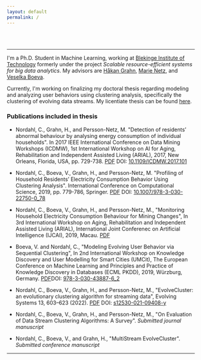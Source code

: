 ```yaml
---
layout: default
permalink: /
---
```

<!--- <h1>{{ site.title }}</h1> --->
<br><br>

---

I'm a Ph.D. Student in Machine Learning, working at [Blekinge Institute of Technology](https://www.bth.se) formerly under the project *Scalable resource-efficient systems for big data analytics*. My advisors are [Håkan Grahn](https://www.bth.se/eng/staff/hakan-grahn-hgr/), [Marie Netz](), and [Veselka Boeva](https://www.bth.se/staff/veselka-boeva-vbx/).


Currently, I'm  working on finalizing my doctoral thesis regarding modeling and analyzing user behaviors using clustering analysis, specifically the clustering of evolving data streams.
My licentiate thesis can be found [here](http://urn.kb.se/resolve?urn=urn:nbn:se:bth-18667).

### Publications included in thesis

* Nordahl, C., Grahn, H., and Persson-Netz, M. "Detection of residents’ abnormal behaviour by analysing energy consumption of individual households". In 2017 IEEE International Conference on Data Mining Workshops (ICDMW), 1st International Workshop on AI for Aging, Rehabilitation and Independent Assisted Living (ARIAL), 2017, New Orleans, Florida, USA, pp. 729-738. [PDF](https://www.diva-portal.org/smash/get/diva2:1172980/FULLTEXT01.pdf) DOI: [10.1109/ICDMW.2017.101](https://doi.org/10.1109/ICDMW.2017.101)

* Nordahl, C., Boeva, V., Grahn, H., and Persson-Netz, M. "Profiling of Household Residents’ Electricity Consumption Behavior Using Clustering Analysis". International Conference on Computational Science, 2019, pp. 779-786, Springer. [PDF](https://link.springer.com/content/pdf/10.1007/978-3-030-22750-0_78.pdf?pdf=inline%20link) DOI: [10.1007/978-3-030-22750-0_78](https://doi.org/10.1007/978-3-030-22750-0_78)

* Nordahl, C., Boeva, V., Grahn, H., and Persson-Netz, M., "Monitoring Household Electricity Consumption Behaviour for Mining Changes", In 3rd International Workshop on Aging, Rehabilitation and Independent Assisted Living (ARIAL), International Joint Conferenec on Artificial Intelligence (IJCAI), 2019, Macau. [PDF](http://www.diva-portal.org/smash/record.jsf?pid=diva2:1350711)

* Boeva, V. and Nordahl, C., "Modeling Evolving User Behavior via Sequential Clustering", In 2nd International Workshop on Knowledge Discovery and User Modelling for Smart Cities (UMCit), The European Conference on Machine Learning and Principles and Practice of Knowledge Discovery in Databases (ECML PKDD), 2019, Würzburg, Germany. [PDF](https://www.diva-portal.org/smash/get/diva2:1352327/FULLTEXT01.pdf)DOI: [978-3-030-43887-6_2](https://doi.org/10.1007/978-3-030-43887-6_2)

* Nordahl, C., Boeva, V., Grahn, H., and Persson-Netz, M., "EvolveCluster: an evolutionary clustering algorithm for streaming data", Evolving Systems 13, 603–623 (2022). [PDF](https://www.diva-portal.org/smash/get/diva2:1614644/FULLTEXT01.pdf) DOI: [s12530-021-09408-y](https://doi.org/10.1007/s12530-021-09408-y)

* Nordahl, C., Boeva, V., Grahn, H., and Persson-Netz, M., "On Evaluation of Data Stream Clustering Algorithms: A Survey". *Submitted journal manuscript*

* Nordahl, C., Boeva, V., and Grahn, H., "MultiStream EvolveCluster". *Submitted conference manuscript*

---

<br>

